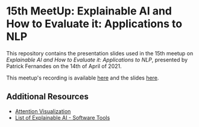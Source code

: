 # 15th MeetUp: Explainable AI and How to Evaluate it: Applications to NLP

This repository contains the presentation slides used in the 15th meetup on _Explainable AI and How to Evaluate it: Applications to NLP_, presented by Patrick Fernandes on the 14th of April of 2021. 


This meetup's recording is available [here](https://www.youtube.com/watch?v=3_kFF5rhVc4) and the slides [here](ExplainableAIandHowtoEvaluateIt_ApplicationstoNLP). 

## Additional Resources

- [Attention Visualization](https://github.com/jessevig/bertviz)
- [List of Explainable AI - Software Tools](https://github.com/pbiecek/xai_resources/blob/master/README.md#tools )